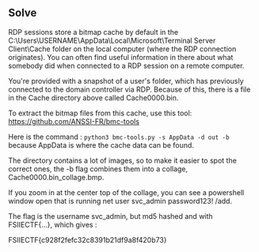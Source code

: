 ## Solve

RDP sessions store a bitmap cache by default in the C:\Users\USERNAME\AppData\Local\Microsoft\Terminal Server Client\Cache folder on the local computer (where the RDP connection originates). You can often find useful information in there about what somebody did when connected to a RDP session on a remote computer.

You're provided with a snapshot of a user's folder, which has previously connected to the domain controller via RDP. Because of this, there is a file in the Cache directory above called Cache0000.bin.

To extract the bitmap files from this cache, use this tool: https://github.com/ANSSI-FR/bmc-tools

Here is the command : `python3 bmc-tools.py -s AppData -d out -b` because AppData is where the cache data can be found.

The directory contains a lot of images, so to make it easier to spot the correct ones, the -b flag combines them into a collage, Cache0000.bin_collage.bmp.

If you zoom in at the center top of the collage, you can see a powershell window open that is running net user svc_admin password123! /add.

The flag is the username svc_admin, but md5 hashed and with FSIIECTF{...}, which gives :

FSIIECTF{c928f2fefc32c8391b21df9a8f420b73}
